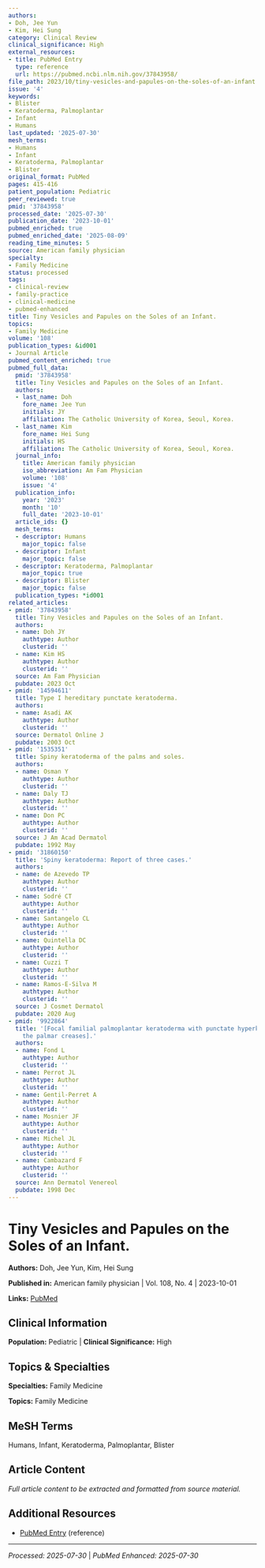 ```yaml
---
authors:
- Doh, Jee Yun
- Kim, Hei Sung
category: Clinical Review
clinical_significance: High
external_resources:
- title: PubMed Entry
  type: reference
  url: https://pubmed.ncbi.nlm.nih.gov/37843958/
file_path: 2023/10/tiny-vesicles-and-papules-on-the-soles-of-an-infant.md
issue: '4'
keywords:
- Blister
- Keratoderma, Palmoplantar
- Infant
- Humans
last_updated: '2025-07-30'
mesh_terms:
- Humans
- Infant
- Keratoderma, Palmoplantar
- Blister
original_format: PubMed
pages: 415-416
patient_population: Pediatric
peer_reviewed: true
pmid: '37843958'
processed_date: '2025-07-30'
publication_date: '2023-10-01'
pubmed_enriched: true
pubmed_enriched_date: '2025-08-09'
reading_time_minutes: 5
source: American family physician
specialty:
- Family Medicine
status: processed
tags:
- clinical-review
- family-practice
- clinical-medicine
- pubmed-enhanced
title: Tiny Vesicles and Papules on the Soles of an Infant.
topics:
- Family Medicine
volume: '108'
publication_types: &id001
- Journal Article
pubmed_content_enriched: true
pubmed_full_data:
  pmid: '37843958'
  title: Tiny Vesicles and Papules on the Soles of an Infant.
  authors:
  - last_name: Doh
    fore_name: Jee Yun
    initials: JY
    affiliation: The Catholic University of Korea, Seoul, Korea.
  - last_name: Kim
    fore_name: Hei Sung
    initials: HS
    affiliation: The Catholic University of Korea, Seoul, Korea.
  journal_info:
    title: American family physician
    iso_abbreviation: Am Fam Physician
    volume: '108'
    issue: '4'
  publication_info:
    year: '2023'
    month: '10'
    full_date: '2023-10-01'
  article_ids: {}
  mesh_terms:
  - descriptor: Humans
    major_topic: false
  - descriptor: Infant
    major_topic: false
  - descriptor: Keratoderma, Palmoplantar
    major_topic: true
  - descriptor: Blister
    major_topic: false
  publication_types: *id001
related_articles:
- pmid: '37843958'
  title: Tiny Vesicles and Papules on the Soles of an Infant.
  authors:
  - name: Doh JY
    authtype: Author
    clusterid: ''
  - name: Kim HS
    authtype: Author
    clusterid: ''
  source: Am Fam Physician
  pubdate: 2023 Oct
- pmid: '14594611'
  title: Type I hereditary punctate keratoderma.
  authors:
  - name: Asadi AK
    authtype: Author
    clusterid: ''
  source: Dermatol Online J
  pubdate: 2003 Oct
- pmid: '1535351'
  title: Spiny keratoderma of the palms and soles.
  authors:
  - name: Osman Y
    authtype: Author
    clusterid: ''
  - name: Daly TJ
    authtype: Author
    clusterid: ''
  - name: Don PC
    authtype: Author
    clusterid: ''
  source: J Am Acad Dermatol
  pubdate: 1992 May
- pmid: '31860150'
  title: 'Spiny keratoderma: Report of three cases.'
  authors:
  - name: de Azevedo TP
    authtype: Author
    clusterid: ''
  - name: Sodré CT
    authtype: Author
    clusterid: ''
  - name: Santangelo CL
    authtype: Author
    clusterid: ''
  - name: Quintella DC
    authtype: Author
    clusterid: ''
  - name: Cuzzi T
    authtype: Author
    clusterid: ''
  - name: Ramos-E-Silva M
    authtype: Author
    clusterid: ''
  source: J Cosmet Dermatol
  pubdate: 2020 Aug
- pmid: '9922864'
  title: '[Focal familial palmoplantar keratoderma with punctate hyperkeratosis of
    the palmar creases].'
  authors:
  - name: Fond L
    authtype: Author
    clusterid: ''
  - name: Perrot JL
    authtype: Author
    clusterid: ''
  - name: Gentil-Perret A
    authtype: Author
    clusterid: ''
  - name: Mosnier JF
    authtype: Author
    clusterid: ''
  - name: Michel JL
    authtype: Author
    clusterid: ''
  - name: Cambazard F
    authtype: Author
    clusterid: ''
  source: Ann Dermatol Venereol
  pubdate: 1998 Dec
---
```


# Tiny Vesicles and Papules on the Soles of an Infant.

**Authors:** Doh, Jee Yun, Kim, Hei Sung

**Published in:** American family physician | Vol. 108, No. 4 | 2023-10-01

**Links:** [PubMed](https://pubmed.ncbi.nlm.nih.gov/37843958/)

## Clinical Information

**Population:** Pediatric | **Clinical Significance:** High

## Topics & Specialties

**Specialties:** Family Medicine

**Topics:** Family Medicine

## MeSH Terms

Humans, Infant, Keratoderma, Palmoplantar, Blister

## Article Content

*Full article content to be extracted and formatted from source material.*

## Additional Resources

- [PubMed Entry](https://pubmed.ncbi.nlm.nih.gov/37843958/) (reference)

---

*Processed: 2025-07-30* | *PubMed Enhanced: 2025-07-30*
